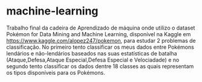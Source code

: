 # machine-learning
Trabalho final da cadeira de Aprendizado de máquina onde utilizo o dataset Pokémon for Data Mining and Machine Learning, disponível na Kaggle em https://www.kaggle.com/alopez247/pokemon, para estudar 2 problemas de classificação.
No primeiro  tento classificar os meus dados entre Pokémons lendários e não-lendários baseados nas suas estatísticas de batalha (Ataque,Defesa,Ataque Especial,Defesa Especial e Velociadade) e no segundo tento classificar os dados dentre 18 classes as quais representam os tipos disponíveis para os Pokémons.
